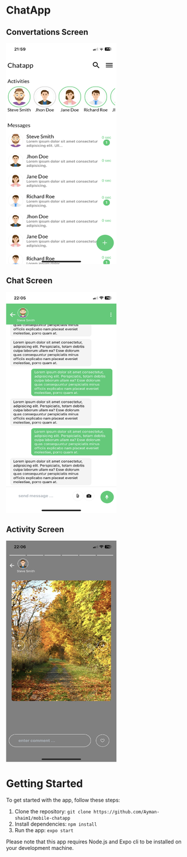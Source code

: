 # ChatApp

## Convertations Screen

<img src="./screenshots/convertations.PNG" alt="Convertations Screen" width="300" height="600">

## Chat Screen

<img src="./screenshots/chat.PNG" alt="Chat Screen" width="300" height="600">

## Activity Screen

<img src="./screenshots/activity.PNG" alt="Activity Screen" width="300" height="600">

# Getting Started

To get started with the app, follow these steps:

1. Clone the repository: `git clone https://github.com/Ayman-shaim1/mobile-chatapp`
2. Install dependencies: `npm install`
3. Run the app: `expo start`

Please note that this app requires Node.js and Expo cli to be installed on your development machine.
